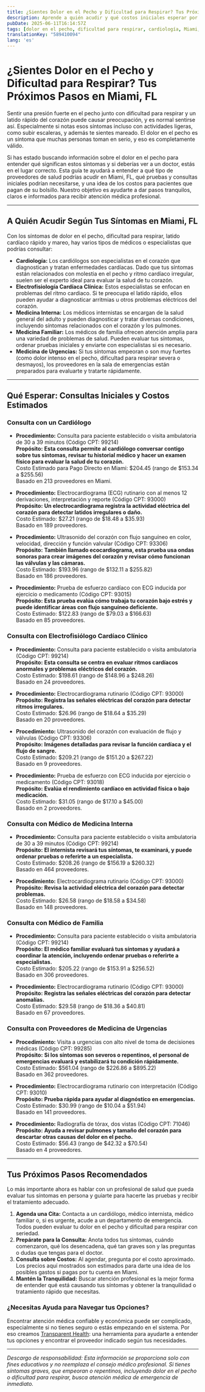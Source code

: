 ```yaml
---
title: ¿Sientes Dolor en el Pecho y Dificultad para Respirar? Tus Próximos Pasos en Miami, FL  
description: Aprende a quién acudir y qué costos iniciales esperar por dolor en el pecho y dificultad para respirar en Miami, FL. Obtén pasos claros para buscar atención rápidamente.  
pubDate: 2025-06-11T16:14:57Z
tags: [dolor en el pecho, dificultad para respirar, cardiología, Miami, costos de salud, síntomas del corazón, consejos médicos]
translationKey: "589410094"
lang: 'es'
---
```


# ¿Sientes Dolor en el Pecho y Dificultad para Respirar? Tus Próximos Pasos en Miami, FL

Sentir una presión fuerte en el pecho junto con dificultad para respirar y un latido rápido del corazón puede causar preocupación, y es normal sentirse así. Especialmente si notas esos síntomas incluso con actividades ligeras, como subir escaleras, y además te sientes mareado. El dolor en el pecho es un síntoma que muchas personas toman en serio, y eso es completamente válido.

Si has estado buscando información sobre el dolor en el pecho para entender qué significan estos síntomas y si deberías ver a un doctor, estás en el lugar correcto. Esta guía te ayudará a entender a qué tipo de proveedores de salud podrías acudir en Miami, FL, qué pruebas y consultas iniciales podrían necesitarse, y una idea de los costos para pacientes que pagan de su bolsillo. Nuestro objetivo es ayudarte a dar pasos tranquilos, claros e informados para recibir atención médica profesional.

---

## A Quién Acudir Según Tus Síntomas en Miami, FL

Con los síntomas de dolor en el pecho, dificultad para respirar, latido cardíaco rápido y mareo, hay varios tipos de médicos o especialistas que podrías consultar:

- **Cardiología:** Los cardiólogos son especialistas en el corazón que diagnostican y tratan enfermedades cardíacas. Dado que tus síntomas están relacionados con molestia en el pecho y ritmo cardíaco irregular, suelen ser el experto ideal para evaluar la salud de tu corazón.
- **Electrofisiología Cardíaca Clínica:** Estos especialistas se enfocan en problemas del ritmo cardiaco. Si te preocupa el latido rápido, ellos pueden ayudar a diagnosticar arritmias u otros problemas eléctricos del corazón.
- **Medicina Interna:** Los médicos internistas se encargan de la salud general del adulto y pueden diagnosticar y tratar diversas condiciones, incluyendo síntomas relacionados con el corazón y los pulmones.
- **Medicina Familiar:** Los médicos de familia ofrecen atención amplia para una variedad de problemas de salud. Pueden evaluar tus síntomas, ordenar pruebas iniciales y enviarte con especialistas si es necesario.
- **Medicina de Urgencias:** Si tus síntomas empeoran o son muy fuertes (como dolor intenso en el pecho, dificultad para respirar severa o desmayos), los proveedores en la sala de emergencias están preparados para evaluarte y tratarte rápidamente.

---

## Qué Esperar: Consultas Iniciales y Costos Estimados

### Consulta con un Cardiólogo

- **Procedimiento:** Consulta para paciente establecido o visita ambulatoria de 30 a 39 minutos (Código CPT: 99214)  
  **Propósito:** **Esta consulta permite al cardiólogo conversar contigo sobre tus síntomas, revisar tu historial médico y hacer un examen físico para evaluar la salud de tu corazón.**  
  Costo Estimado para Pago Directo en Miami: $204.45 (rango de $153.34 a $255.56)  
  Basado en 213 proveedores en Miami.

- **Procedimiento:** Electrocardiograma (ECG) rutinario con al menos 12 derivaciones, interpretación y reporte (Código CPT: 93000)  
  **Propósito:** **Un electrocardiograma registra la actividad eléctrica del corazón para detectar latidos irregulares o daño.**  
  Costo Estimado: $27.21 (rango de $18.48 a $35.93)  
  Basado en 189 proveedores.

- **Procedimiento:** Ultrasonido del corazón con flujo sanguíneo en color, velocidad, dirección y función valvular (Código CPT: 93306)  
  **Propósito:** **También llamado ecocardiograma, esta prueba usa ondas sonoras para crear imágenes del corazón y revisar cómo funcionan las válvulas y las cámaras.**  
  Costo Estimado: $193.96 (rango de $132.11 a $255.82)  
  Basado en 186 proveedores.

- **Procedimiento:** Prueba de esfuerzo cardíaco con ECG inducida por ejercicio o medicamento (Código CPT: 93015)  
  **Propósito:** **Esta prueba evalúa cómo trabaja tu corazón bajo estrés y puede identificar áreas con flujo sanguíneo deficiente.**  
  Costo Estimado: $122.83 (rango de $79.03 a $166.63)  
  Basado en 85 proveedores.

### Consulta con Electrofisiólogo Cardíaco Clínico

- **Procedimiento:** Consulta para paciente establecido o visita ambulatoria (Código CPT: 99214)  
  **Propósito:** **Esta consulta se centra en evaluar ritmos cardíacos anormales y problemas eléctricos del corazón.**  
  Costo Estimado: $198.61 (rango de $148.96 a $248.26)  
  Basado en 24 proveedores.

- **Procedimiento:** Electrocardiograma rutinario (Código CPT: 93000)  
  **Propósito:** **Registra las señales eléctricas del corazón para detectar ritmos irregulares.**  
  Costo Estimado: $26.96 (rango de $18.64 a $35.29)  
  Basado en 20 proveedores.

- **Procedimiento:** Ultrasonido del corazón con evaluación de flujo y válvulas (Código CPT: 93306)  
  **Propósito:** **Imágenes detalladas para revisar la función cardíaca y el flujo de sangre.**  
  Costo Estimado: $209.21 (rango de $151.20 a $267.22)  
  Basado en 9 proveedores.

- **Procedimiento:** Prueba de esfuerzo con ECG inducida por ejercicio o medicamento (Código CPT: 93018)  
  **Propósito:** **Evalúa el rendimiento cardíaco en actividad física o bajo medicación.**  
  Costo Estimado: $31.05 (rango de $17.10 a $45.00)  
  Basado en 2 proveedores.

### Consulta con Médico de Medicina Interna

- **Procedimiento:** Consulta para paciente establecido o visita ambulatoria de 30 a 39 minutos (Código CPT: 99214)  
  **Propósito:** **El internista revisará tus síntomas, te examinará, y puede ordenar pruebas o referirte a un especialista.**  
  Costo Estimado: $208.26 (rango de $156.19 a $260.32)  
  Basado en 464 proveedores.

- **Procedimiento:** Electrocardiograma rutinario (Código CPT: 93000)  
  **Propósito:** **Revisa la actividad eléctrica del corazón para detectar problemas.**  
  Costo Estimado: $26.58 (rango de $18.58 a $34.58)  
  Basado en 148 proveedores.

### Consulta con Médico de Familia

- **Procedimiento:** Consulta para paciente establecido o visita ambulatoria (Código CPT: 99214)  
  **Propósito:** **El médico familiar evaluará tus síntomas y ayudará a coordinar la atención, incluyendo ordenar pruebas o referirte a especialistas.**  
  Costo Estimado: $205.22 (rango de $153.91 a $256.52)  
  Basado en 306 proveedores.

- **Procedimiento:** Electrocardiograma rutinario (Código CPT: 93000)  
  **Propósito:** **Registra las señales eléctricas del corazón para detectar anomalías.**  
  Costo Estimado: $29.58 (rango de $18.36 a $40.81)  
  Basado en 67 proveedores.

### Consulta con Proveedores de Medicina de Urgencias

- **Procedimiento:** Visita a urgencias con alto nivel de toma de decisiones médicas (Código CPT: 99285)  
  **Propósito:** **Si los síntomas son severos o repentinos, el personal de emergencias evaluará y estabilizará tu condición rápidamente.**  
  Costo Estimado: $561.04 (rango de $226.86 a $895.22)  
  Basado en 362 proveedores.

- **Procedimiento:** Electrocardiograma rutinario con interpretación (Código CPT: 93010)  
  **Propósito:** **Prueba rápida para ayudar al diagnóstico en emergencias.**  
  Costo Estimado: $30.99 (rango de $10.04 a $51.94)  
  Basado en 141 proveedores.

- **Procedimiento:** Radiografía de tórax, dos vistas (Código CPT: 71046)  
  **Propósito:** **Ayuda a revisar pulmones y tamaño del corazón para descartar otras causas del dolor en el pecho.**  
  Costo Estimado: $56.43 (rango de $42.32 a $70.54)  
  Basado en 4 proveedores.

---

## Tus Próximos Pasos Recomendados

Lo más importante ahora es hablar con un profesional de salud que pueda evaluar tus síntomas en persona y guiarte para hacerte las pruebas y recibir el tratamiento adecuado.

1. **Agenda una Cita:** Contacta a un cardiólogo, médico internista, médico familiar o, si es urgente, acude a un departamento de emergencia. Todos pueden evaluar tu dolor en el pecho y dificultad para respirar con seriedad.
2. **Prepárate para la Consulta:** Anota todos tus síntomas, cuándo comenzaron, qué los desencadena, qué tan graves son y las preguntas o dudas que tengas para el doctor.
3. **Consulta sobre Costos:** Al agendar, pregunta por el costo aproximado. Los precios aquí mostrados son estimados para darte una idea de los posibles gastos si pagas por tu cuenta en Miami.
4. **Mantén la Tranquilidad:** Buscar atención profesional es la mejor forma de entender qué está causando tus síntomas y obtener la tranquilidad o tratamiento rápido que necesitas.

### ¿Necesitas Ayuda para Navegar tus Opciones?

Encontrar atención médica confiable y económica puede ser complicado, especialmente si no tienes seguro o estás empezando en el sistema. Por eso creamos [Transparent Health](https://transparenthealth.ai): una herramienta para ayudarte a entender tus opciones y encontrar el proveedor indicado según tus necesidades.

---

*Descargo de responsabilidad: Esta información se proporciona solo con fines educativos y no reemplaza el consejo médico profesional. Si tienes síntomas graves, que empeoran o repentinos, incluyendo dolor en el pecho o dificultad para respirar, busca atención médica de emergencia de inmediato.*